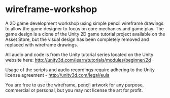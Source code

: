 wireframe-workshop
==================

A 2D game development workshop using simple pencil wireframe drawings to allow the game designer to focus on core mechanics and game play. The game design is a clone of the Unity 2D game tutorial project available on the Asset Store, but the visual design has been completely removed and replaced with wireframe drawings.

All audio and code is from the Unity tutorial series located on the Unity website here: http://unity3d.com/learn/tutorials/modules/beginner/2d

Usage of the scripts and audio recordings require adhering to the Unity license agreement - http://unity3d.com/legal/eula 

You are free to use the wireframe, pencil artwork for any purpose, commercial or personal, but you may not license the art for profit.
